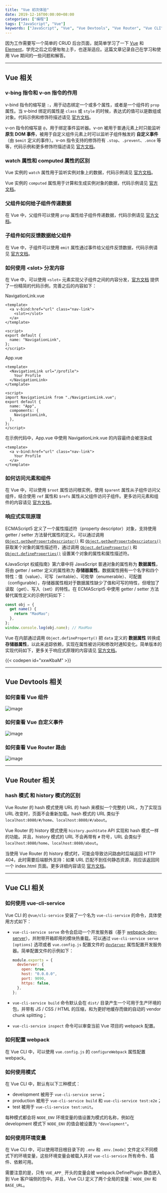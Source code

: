 ```yaml
---
title: "Vue 初次体验"
date: 2019-12-16T00:00:00+08:00
categories: ["编程"]
tags: ["JavaScript", "Vue"]
keywords: ["JavaScript", "Vue", "Vue Devtools", "Vue Router", "Vue CLI"]
---
```


因为工作需要写一个简单的 CRUD 后台页面，就简单学习了一下 [Vue](https://vuejs.bootcss.com/v2/guide/) 和 [Element](https://element.eleme.cn/#/zh-CN)，学完之后之后便匆匆上手，也逐渐适应。这篇文章记录自己在学习和使用 Vue 期间的一些问题和解答。<!--more-->

---

## Vue 相关

### v-bing 指令和 v-on 指令的作用

v-bind 指令的缩写是 `:`，用于动态绑定一个或多个属性，或者是一个组件的 `prop` 属性。当 v-bind 绑定的属性是 `class` 或 `style` 的时候，表达式的值可以是数组或对象。代码示例和修饰符描述请见 [官方文档](https://vuejs.bootcss.com/v2/api/#v-bind)。

v-on 指令的缩写是 `@`，用于绑定事件监听器。v-on 被用于普通元素上时只能监听 **原生 DOM 事件**，被用于自定义组件元素上时可以监听子组件触发的 **自定义事件** （由 `$emit` 定义的事件）。v-on 指令支持的修饰符有 `.stop`、`.prevent`、`.once` 等等，代码示例和更多修饰符描述请见 [官方文档](https://vuejs.bootcss.com/v2/api/#v-on)。

### watch 属性和 computed 属性的区别

Vue 实例的 `watch` 属性用于监听实例对象上的数据，代码示例请见 [官方文档](https://vuejs.bootcss.com/v2/api/#watch)。

Vue 实例的 `computed` 属性用于计算和生成实例对象的数据，代码示例请见 [官方文档](https://vuejs.bootcss.com/v2/api/#computed)。

### 父组件如何给子组件传递数据

在 Vue 中，父组件可以使用 `prop` 属性给子组件传递数据，代码示例请见 [官方文档](https://vuejs.bootcss.com/v2/guide/components.html#通过-Prop-向子组件传递数据)。

### 子组件如何反馈数据给父组件

在 Vue 中，子组件可以使用 `emit` 属性通过事件给父组件反馈数据，代码示例请见 [官方文档](https://vuejs.bootcss.com/v2/guide/components.html#通过事件向父级组件发送消息)。

### 如何使用 \<slot\> 分发内容

在 Vue 中，可以使用 `<slot>` 元素实现父子组件之间的内容分发，[官方文档](https://vuejs.bootcss.com/v2/guide/components-slots.html) 提供了一份精简的代码示例，完善之后的内容如下：

NavigationLink.vue

```vue
<template>
  <a v-bind:href="url" class="nav-link">
    <slot></slot>
  </a>
</template>

<script>
export default {
  name: "NavigationLink",
};
</script>
```

App.vue

```vue
<template>
  <NavigationLink url="/profile">
    Your Profile
  </NavigationLink>
</template>

<script>
import NavigationLink from "./NavigationLink.vue";
export default {
  name: "App",
  compoments: {
    NavigationLink,
  },
};
</script>
```

在示例代码中，App.vue 中使用 NavigationLink.vue 的内容最终会被渲染成

```vue
<template>
  <a v-bind:href="url" class="nav-link">
    Your Profile
  </a>
</template>
```

### 如何访问元素和组件

在 Vue 中，可以使用 `$root` 属性访问根实例，使用 `$parent` 属性从子组件访问父组件，结合使用 `ref` 属性和 `$refs` 属性从父组件访问子组件。更多访问元素和组件的内容请见 [官方文档](https://vuejs.bootcss.com/v2/guide/components-edge-cases.html#访问元素-amp-组件)。

### 响应式实现原理

ECMAScript5 定义了一个属性描述符（property descriptor）对象，支持使用 getter / setter 方法替代属性的定义。可以通过调用 [`Object.getOwnPropertyDescriptor()`](https://developer.mozilla.org/en-US/docs/Web/JavaScript/Reference/Global_Objects/Object/getOwnPropertyDescriptor) 和 [`Object.getOwnPropertyDescriptors()`](https://developer.mozilla.org/en-US/docs/Web/JavaScript/Reference/Global_Objects/Object/getOwnPropertyDescriptors) 获取某个对象的属性描述符，通过调用 [`Object.defineProperty()`](https://developer.mozilla.org/en-US/docs/Web/JavaScript/Reference/Global_Objects/Object/defineProperty) 和 [`Object.defineProperties()`](https://developer.mozilla.org/en-US/docs/Web/JavaScript/Reference/Global_Objects/Object/defineProperties) 设置某个对象的属性和属性描述符。

《JavaScript 权威指南》第六章中将 JavaScript 普通对象的属性称为 **数据属性**，将由 getter / setter 定义的属性称为 **存储器属性**。数据属性拥有一个名字和四个特性：值（value）、可写（writable）、可枚举（enumerable）、可配置（configurable），存储器属性相对于数据属性缺少了值和可写的特性，但增加了读取（get）、写入（set）的特性。在 ECMAScript5 中使用 getter / setter 方法替代属性定义的示例代码如下：

```javascript
const obj = {
  get name() {
    return "MaoMao";
  },
};
window.console.log(obj.name); // MaoMao
```

Vue 在内部通过调用 `Object.defineProperty()` 把 `data` 定义的 **数据属性** 转换成 **存储器属性**，以此来追踪依赖，实现在属性被访问和修改时通知变化。简单版本的实现代码如下，更多关于响应式原理的内容请见 [官方文档](https://vuejs.bootcss.com/v2/guide/reactivity.html)。

{{< codepen id="xxwKbaM" >}}

---

## Vue Devtools 相关

### 如何查看 Vue 组件

![image](/images/Vue初次体验/1.png)

### 如何查看 Vue 自定义事件

![image](/images/Vue初次体验/2.png)

### 如何查看 Vue Router 路由

![image](/images/Vue初次体验/3.png)

---

## Vue Router 相关

### hash 模式 和 history 模式的区别

Vue Router 的 hash 模式使用 URL 的 hash 来模拟一个完整的 URL，为了实现当 URL 改变时，页面不会重新加载。hash 模式的 URL 类似于 `localhost:8080/#/home`、`localhost:8080/#/about`。

Vue Router 的 history 模式使用 `history.pushState` API 实现和 hash 模式一样的功能。并且，history 模式的 URL 不会再带有 `#` 符号，URL 会类似于 `localhost:8080/home`、`localhost:8080/about`。

当使用 Vue Router 的 history 模式时，可能会导致访问路由时后端返回 HTTP 404，此时需要后端额外支持：如果 URL 匹配不到任何静态资源，则应该返回同一个 index.html 页面。更多详细内容请见 [官方文档](https://router.vuejs.org/zh/guide/essentials/history-mode.html)。

---

## Vue CLI 相关

### 如何使用 vue-cli-service

Vue CLI 的 `@vue/cli-service` 安装了一个名为 `vue-cli-service` 的命令，具体使用方式如下：

- `vue-cli-service serve` 命令会启动一个开发服务器（基于 [webpack-dev-server](https://github.com/webpack/webpack-dev-server)），并附带开箱即用的模块热重载。可以通过 `vue-cli-service serve [options]` 选项或者 `vue.config.js` 配置文件的 [`devServer`](https://cli.vuejs.org/zh/config/#devserver) 属性配置开发服务器。简单配置文件的示例如下：

  ```javascript
  module.exports = {
    devServer: {
      open: true,
      host: "0.0.0.0",
      port: 9090,
      https: false,
    },
  };
  ```

- `vue-cli-service build` 命令默认会在 `dist/` 目录产生一个可用于生产环境的包，并带有 JS / CSS / HTML 的压缩，和为更好地缓存而做的自动的 vendor chunk splitting；
- `vue-cli-service inspect` 命令可以审查当前 Vue 项目的 webpack 配置。

### 如何配置 webpack

在 Vue CLI 中，可以使用 `vue.config.js` 的 `configureWebpack` 属性配置 webpack。

### 如何使用模式

在 Vue CLI 中，默认有以下三种模式：

- development 被用于 `vue-cli-service serve`；
- production 被用于 `vue-cli-service build` 和 `vue-cli-service test:e2e`；
- test 被用于 `vue-cli-service test:unit`。

每种模式都会将 `NODE_ENV` 环境变量的值设置为模式的名称，例如在 development 模式下 `NODE_ENV` 的值会被设置为 `"development"`。

### 如何使用环境变量

在 Vue CLI 中，可以使用项目根目录下的 `.env` 和 `.env.[mode]` 文件定义不同模式下的环境变量，这些环境变量会被载入并对 `vue-cli-service` 所有命令、插件、依赖可用。

需要注意的是，只有 `VUE_APP_` 开头的变量会被 webpack.DefinePlugin 静态嵌入到 Vue 客户端侧的包中。并且，Vue CLI 定义了两个全局的变量：`NODE_ENV` 和 `BASE_URL`。
